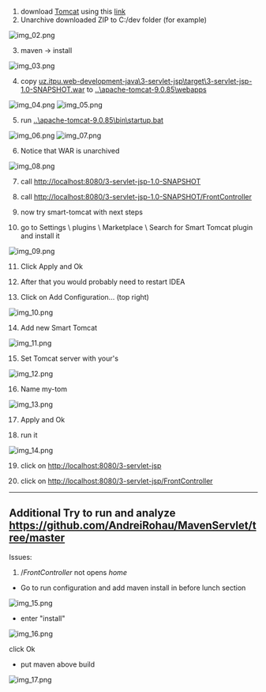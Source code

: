 1. download [Tomcat](https://tomcat.apache.org/download-90.cgi) using this [link](https://dlcdn.apache.org/tomcat/tomcat-9/v9.0.85/bin/apache-tomcat-9.0.85.zip)
2. Unarchive downloaded ZIP to C:/dev folder (for example)

![img_02.png](readme-static/img_02.png)

3. maven -> install 

![img_03.png](readme-static/img_03.png)

4. copy [uz.itpu.web-development-java\3-servlet-jsp\target\3-servlet-jsp-1.0-SNAPSHOT.war]() to [..\apache-tomcat-9.0.85\webapps]()

![img_04.png](readme-static/img_04.png) 
![img_05.png](readme-static/img_05.png)

5. run [..\apache-tomcat-9.0.85\bin\startup.bat]() 

![img_06.png](readme-static/img_06.png) 
![img_07.png](readme-static/img_07.png)

6. Notice that WAR is unarchived 

![img_08.png](readme-static/img_08.png)

7. call [http://localhost:8080/3-servlet-jsp-1.0-SNAPSHOT](http://localhost:8080/3-servlet-jsp-1.0-SNAPSHOT)

8. call [http://localhost:8080/3-servlet-jsp-1.0-SNAPSHOT/FrontController](http://localhost:8080/3-servlet-jsp-1.0-SNAPSHOT/FrontController)

9. now try smart-tomcat with next steps

10. go to Settings \ plugins \ Marketplace \ Search for Smart Tomcat plugin and install it

![img_09.png](readme-static/img_09.png) 

11. Click Apply and Ok

12. After that you would probably need to restart IDEA

13. Click on Add Configuration... (top right) 

![img_10.png](readme-static/img_10.png)

14. Add new Smart Tomcat 

![img_11.png](readme-static/img_11.png)

15. Set Tomcat server with your's 

![img_12.png](readme-static/img_12.png)

16. Name my-tom 

![img_13.png](readme-static/img_13.png)

17. Apply and Ok

18. run it 

![img_14.png](readme-static/img_14.png)

19. click on [http://localhost:8080/3-servlet-jsp](http://localhost:8080/3-servlet-jsp)

20. click on [http://localhost:8080/3-servlet-jsp/FrontController](http://localhost:8080/3-servlet-jsp/FrontController)

---
Additional
Try to run and analyze https://github.com/AndreiRohau/MavenServlet/tree/master
---

Issues:
1. /_FrontController_ not opens _home_

- Go to run configuration and add maven install in before lunch section

![img_15.png](readme-static/img_15.png)

- enter "install" 

![img_16.png](readme-static/img_16.png) 

click Ok
- put maven above build 

![img_17.png](readme-static/img_17.png)
